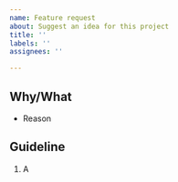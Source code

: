 ```yaml
---
name: Feature request
about: Suggest an idea for this project
title: ''
labels: ''
assignees: ''

---
```


## Why/What
- Reason

## Guideline
1. A
